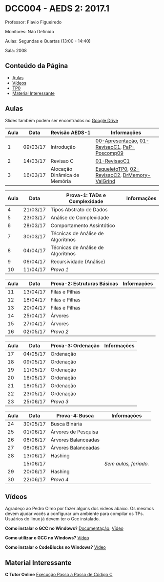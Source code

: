 # DCC004 - AEDS 2: 2017.1

Professor: Flavio Figueiredo

Monitores: Não Definido

Aulas: Segundas e Quartas (13:00 - 14:40)

Sala: 2008

## Conteúdo da Página

- [Aulas](#aulas)
- [Vídeos](#vídeos)
- [TP0](https://github.com/flaviovdf/AEDS2-2017-1/blob/master/TP0/README.md)
- [Material Interessante](#material-interessante)

## Aulas

Slides também podem ser encontrados no [Google Drive](https://drive.google.com/drive/folders/0B0ryAvcYobs0RWtXV2hWeUdSUjQ)

| Aula | Data     |  Revisão AEDS-1                           | Informações                                            |
|------|----------|-------------------------------------------|--------------------------------------------------------|
|   1  | 09/03/17 |  Introdução                               | [00-Apresentação], [01-RevisaoC1], [PaP-Poscomp09]     |
|   2  | 14/03/17 |  Revisao C                                | [01-RevisaoC1]                                         |
|   3  | 16/03/17 |  Alocação Dinâmica de Memória             | [EsqueletoTP0], [02-RevisaoC2], [DrMemory-ValGrind]    |

[00-Apresentação]: ./slides/00-Apresentacao.pdf
[01-RevisaoC1]: ./slides/01-RevisaoC.pdf
[PaP-Poscomp09]: https://goo.gl/XoMnzc
[EsqueletoTP0]: https://github.com/flaviovdf/AEDS2-2017-1/tree/master/TP0/main.c
[02-RevisaoC2]: ./slides/02-RevisaoC2.pdf
[DrMemory-ValGrind]: https://github.com/flaviovdf/AEDS2-2017-1/tree/master/valgriddrmem

| Aula | Data     |  Prova-1: TADs e Complexidade             | Informações                                            |
|------|----------|-------------------------------------------|--------------------------------------------------------|
|   4  | 21/03/17 |  Tipos Abstrato de Dados                  |                                                        |
|   5  | 23/03/17 |  Análise de Complexidade                  |                                                        |
|   6  | 28/03/17 |  Comportamento Assintótico                |                                                        |
|   7  | 30/03/17 |  Técnicas de Análise de Algoritmos        |                                                        |
|   8  | 04/04/17 |  Técnicas de Análise de Algoritmos        |                                                        |
|   9  | 06/04/17 |  Recursividade (Análise)                  |                                                        |
|   10 | 11/04/17 |  *Prova 1*                                |                                                        |

| Aula | Data     |  Prova-2: Estruturas Básicas              | Informações                                            |
|------|----------|-------------------------------------------|--------------------------------------------------------|
|   11 | 13/04/17 |  Filas e Pilhas                           |                                                        |
|   12 | 18/04/17 |  Filas e Pilhas                           |                                                        |
|   13 | 20/04/17 |  Filas e Pilhas                           |                                                        |
|   14 | 25/04/17 |  Árvores                                  |                                                        |
|   15 | 27/04/17 |  Árvores                                  |                                                        |
|   16 | 02/05/17 |  *Prova 2*                                |                                                        |

| Aula | Data     |  Prova-3: Ordenação                       | Informações                                            |
|------|----------|-------------------------------------------|--------------------------------------------------------|
|   17 | 04/05/17 |  Ordenação                                |                                                        |
|   18 | 09/05/17 |  Ordenação                                |                                                        |
|   19 | 11/05/17 |  Ordenação                                |                                                        |
|   20 | 16/05/17 |  Ordenação                                |                                                        |
|   21 | 18/05/17 |  Ordenação                                |                                                        |
|   22 | 23/05/17 |  Ordenação                                |                                                        |
|   23 | 25/06/17 |  *Prova 3*                                |                                                        |

| Aula | Data     |  Prova-4: Busca                           | Informações                                            |
|------|----------|-------------------------------------------|--------------------------------------------------------|
|   24 | 30/05/17 |  Busca Binária                            |                                                        |
|   25 | 01/06/17 |  Árvores de Pesquisa                      |                                                        |
|   26 | 06/06/17 |  Árvores Balanceadas                      |                                                        |
|   27 | 08/06/17 |  Árvores Balanceadas                      |                                                        |
|   28 | 13/06/17 |  Hashing                                  |                                                        |
|      | 15/06/17 |                                           | *Sem aulas, feriado.*                                  |
|   29 | 20/06/17 |  Hashing                                  |                                                        |
|   30 | 22/06/17 |  *Prova 4*                                |                                                        |

## Vídeos

Agradeço ao Pedro Olmo por fazer alguns dos vídeos abaixo. Os mesmos devem
ajudar vocês a configurar um ambiente para compilar os TPs.
Usuários do linux já devem ter o Gcc instalado.

**Como instalar o GCC no Windows?** [Documentação](http://homepages.dcc.ufmg.br/~olmo/Instalacao%20GCC%20e%20Textpad.pdf), [Vídeo](https://www.youtube.com/watch?v=FzPBZjkoEmA)

**Como utilizar o GCC no Windows?** [Vídeo](https://www.youtube.com/watch?v=55UX7YpRTig)

**Como instalar o CodeBlocks no Windows?** [Vídeo](http://www.youtube.com/watch?v=w2XLvEcSrgo)

## Material Interessante

**C Tutor Online** [Execução Passo a Passo de Código C](http://pythontutor.com/c.html)
